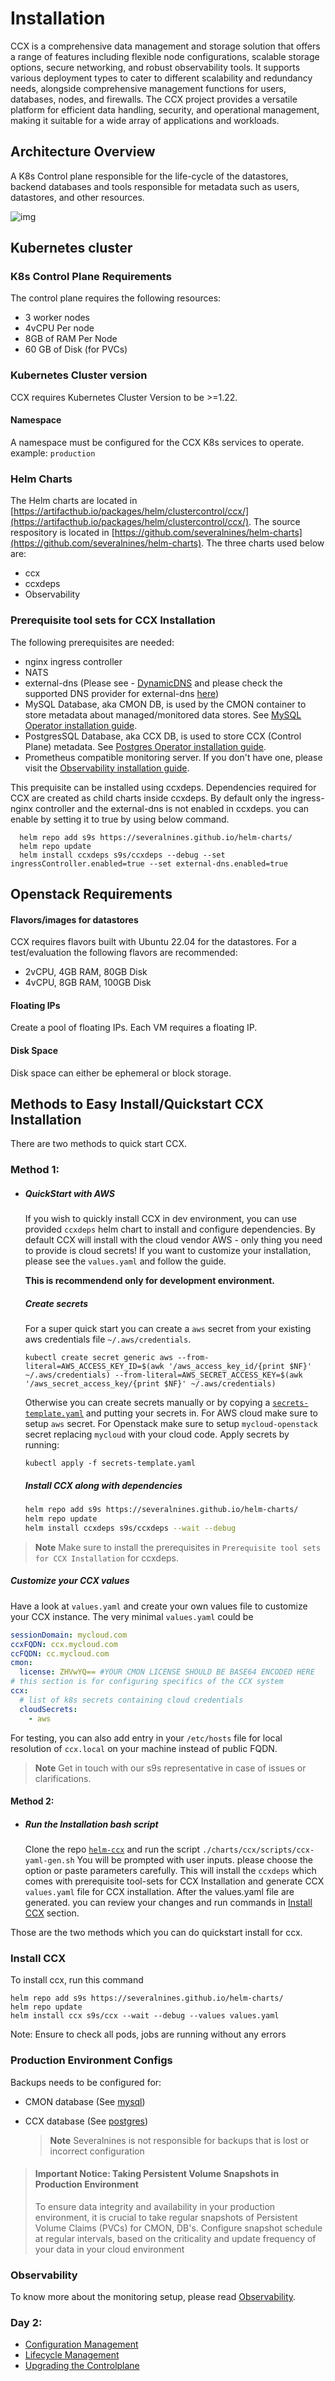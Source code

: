 # Installation

CCX is a comprehensive data management and storage solution that offers a range of features including flexible node configurations, scalable storage options, secure networking, and robust observability tools. It supports various deployment types to cater to different scalability and redundancy needs, alongside comprehensive management functions for users, databases, nodes, and firewalls. The CCX project provides a versatile platform for efficient data handling, security, and operational management, making it suitable for a wide array of applications and workloads.

## Architecture Overview

A K8s Control plane responsible for the life-cycle of the datastores, backend databases and tools responsible for metadata such as users, datastores, and other resources.

![img](../images/ccx-architecture.png)

## Kubernetes cluster

### K8s Control Plane Requirements

The control plane requires the following resources:

- 3 worker nodes
- 4vCPU Per node
- 8GB of RAM Per Node
- 60 GB of Disk (for PVCs)

### Kubernetes Cluster version

CCX requires Kubernetes Cluster Version to be >=1.22.

#### Namespace

A namespace must be configured for the CCX K8s services to operate.
example: `production`

### Helm Charts
The Helm charts are located in [https://artifacthub.io/packages/helm/clustercontrol/ccx/](https://artifacthub.io/packages/helm/clustercontrol/ccx/). 
The source respository is located in [https://github.com/severalnines/helm-charts](https://github.com/severalnines/helm-charts). The three charts used below are:
- ccx
- ccxdeps
- Observability

### Prerequisite tool sets for CCX Installation
The following prerequisites are needed:
- nginx ingress controller
- NATS
- external-dns (Please see - [DynamicDNS](DynamicDNS.md) and please check the supported DNS provider for external-dns [here](https://github.com/kubernetes-sigs/external-dns#status-of-providers))
- MySQL Database, aka CMON DB, is used by the CMON container to store metadata about managed/monitored data stores. See [MySQL Operator installation guide](MysqlOperatorInstallation).
- PostgresSQL Database, aka CCX DB, is used to store CCX (Control Plane) metadata. See [Postgres Operator installation guide](PostgresOperatorInstallation).
- Prometheus compatible monitoring server. If you don't have one, please visit the [Observability installation guide](Observability.md).

This prequisite can be installed using ccxdeps. Dependencies required for CCX are created as child charts inside ccxdeps.
By default only the ingress-nginx controller and the external-dns is not enabled in ccxdeps.
you can enable by setting it to true by using below command.

```
  helm repo add s9s https://severalnines.github.io/helm-charts/
  helm repo update
  helm install ccxdeps s9s/ccxdeps --debug --set ingressController.enabled=true --set external-dns.enabled=true
```

## Openstack Requirements

#### Flavors/images for datastores

CCX requires flavors built with Ubuntu 22.04 for the datastores.
For a test/evaluation the following flavors are recommended:

- 2vCPU, 4GB RAM, 80GB Disk
- 4vCPU, 8GB RAM, 100GB Disk

#### Floating IPs

Create a pool of floating IPs. Each VM requires a floating IP.

#### Disk Space

Disk space can either be ephemeral or block storage.

## Methods to Easy Install/Quickstart CCX Installation

There are two methods to quick start CCX.

### Method 1:

- ##### QuickStart with AWS

  If you wish to quickly install CCX in dev environment, you can use provided `ccxdeps` helm chart to install and configure dependencies.
  By default CCX will install with the cloud vendor AWS - only thing you need to provide is cloud secrets!
  If you want to customize your installation, please see the `values.yaml` and follow the guide.

  **This is recommendend only for development environment.**

  ##### Create secrets

  For a super quick start you can create a `aws` secret from your existing aws credentials file `~/.aws/credentials`.

  ```
  kubectl create secret generic aws --from-literal=AWS_ACCESS_KEY_ID=$(awk '/aws_access_key_id/{print $NF}' ~/.aws/credentials) --from-literal=AWS_SECRET_ACCESS_KEY=$(awk '/aws_secret_access_key/{print $NF}' ~/.aws/credentials)
  ```

  Otherwise you can create secrets manually or by copying a [`secrets-template.yaml`](https://github.com/severalnines/helm-ccx/blob/main/secrets-template.yaml) and putting your secrets in.
  For AWS cloud make sure to setup `aws` secret.
  For Openstack make sure to setup `mycloud-openstack` secret replacing `mycloud` with your cloud code.
  Apply secrets by running:

  ```
  kubectl apply -f secrets-template.yaml
  ```

  ##### Install CCX along with dependencies

  ```sh
  helm repo add s9s https://severalnines.github.io/helm-charts/
  helm repo update
  helm install ccxdeps s9s/ccxdeps --wait --debug
  ```

> **Note**
> Make sure to install the prerequisites in `Prerequisite tool sets for CCX Installation` for ccxdeps.

##### Customize your CCX values

Have a look at `values.yaml` and create your own values file to customize your CCX instance.
The very minimal `values.yaml` could be

```yaml
sessionDomain: mycloud.com
ccxFQDN: ccx.mycloud.com
ccFQDN: cc.mycloud.com
cmon:
  license: ZHVwYQ== #YOUR CMON LICENSE SHOULD BE BASE64 ENCODED HERE
# this section is for configuring specifics of the CCX system
ccx:
  # list of k8s secrets containing cloud credentials
  cloudSecrets:
    - aws
```

For testing, you can also add entry in your `/etc/hosts` file for local resolution of `ccx.local` on your machine instead of public FQDN.

> **Note**
> Get in touch with our s9s representative in case of issues or clarifications.

#### Method 2:

- ##### Run the Installation bash script
  Clone the repo [`helm-ccx`](https://github.com/severalnines/helm-charts.git) and run the script
  `./charts/ccx/scripts/ccx-yaml-gen.sh`
  You will be prompted with user inputs. please choose the option or paste parameters carefully.
  This will install the `ccxdeps` which comes with prerequisite tool-sets for CCX Installation and generate CCX `values.yaml` file for CCX installation.
  After the values.yaml file are generated. you can review your changes and run commands in [Install CCX](#install-ccx) section.

Those are the two methods which you can do quickstart install for ccx.

### Install CCX

To install ccx, run this command

```
helm repo add s9s https://severalnines.github.io/helm-charts/
helm repo update
helm install ccx s9s/ccx --wait --debug --values values.yaml
```

Note: Ensure to check all pods, jobs are running without any errors

### Production Environment Configs

Backups needs to be configured for:

- CMON database (See [mysql](MysqlOperatorInstallation))
- CCX database (See [postgres](PostgresOperatorInstallation))
  
  > **Note**
  > Severalnines is not responsible for backups that is lost or incorrect configuration
>#### Important Notice: Taking Persistent Volume Snapshots in Production Environment
> To ensure data integrity and availability in your production environment, it is crucial to take regular snapshots of Persistent Volume Claims (PVCs) for CMON, DB's. Configure snapshot schedule at regular intervals, based on the criticality and update frequency of your data in your cloud environment

### Observability

To know more about the monitoring setup, please read [Observability](Observability).

### Day 2:
- [Configuration Management](/docs/admin/ConfigMgmt)
- [Lifecycle Management](/docs/admin/LifecycleManagement)
- [Upgrading the Controlplane](/docs/admin/Upgrading-the-Control-Plane)

